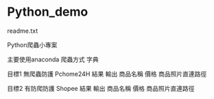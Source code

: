 # Python_demo
readme.txt

Python爬蟲小專案

主要使用anaconda 爬蟲方式 字典

目標1 無爬蟲防護 Pchome24H
結果  輸出 商品名稱 價格 商品照片直連路徑 

目標2 有防爬防護 Shopee
結果  輸出 商品名稱 價格 商品照片直連路徑
